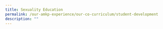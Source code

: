```yaml
---
title: Sexuality Education
permalink: /our-amkp-experience/our-co-curriculum/student-development
description: ""
---
```

